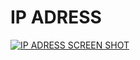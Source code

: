 # IP ADRESS
[![IP ADRESS SCREEN SHOT](http://mertsenturk.net/screenshot/ip.jpg "IP ADRESS SCREEN SHOT")](http://mertsenturk.net/screenshot/ip.jpg "IP ADRESS SCREEN SHOT")
